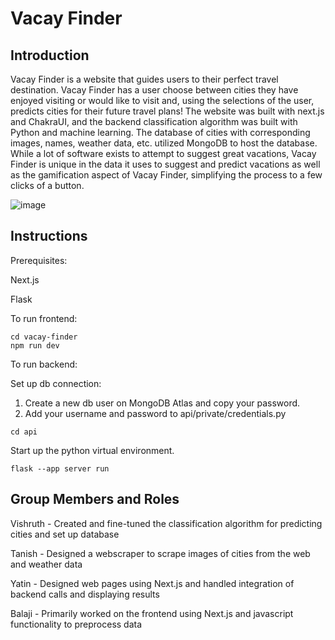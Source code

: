 # Vacay Finder

## Introduction
Vacay Finder is a website that guides users to their perfect travel destination. Vacay Finder has a user choose between cities they have enjoyed visiting or would like to visit and, using the selections of the user, predicts cities for their future travel plans! The website was built with next.js and ChakraUI, and the backend classification algorithm was built with Python and machine learning. The database of cities with corresponding images, names, weather data, etc. utilized MongoDB to host the database. While a lot of software exists to attempt to suggest great vacations, Vacay Finder is unique in the data it uses to suggest and predict vacations as well as the gamification aspect of Vacay Finder, simplifying the process to a few clicks of a button. 

![image](https://user-images.githubusercontent.com/109255110/234996109-721b1ec2-fb44-42ed-9a93-694b5d2378d2.png)


## Instructions
Prerequisites:

Next.js

Flask



To run frontend:

```
cd vacay-finder
npm run dev
```

To run backend:

Set up db connection:

1. Create a new db user on MongoDB Atlas and copy your password.
2. Add your username and password to api/private/credentials.py

```
cd api
```

Start up the python virtual environment.

```
flask --app server run
```

## Group Members and Roles

Vishruth - Created and fine-tuned the classification algorithm for predicting cities and set up database

Tanish - Designed a webscraper to scrape images of cities from the web and weather data 

Yatin - Designed web pages using Next.js and handled integration of backend calls and displaying results

Balaji - Primarily worked on the frontend using Next.js and javascript functionality to preprocess data
